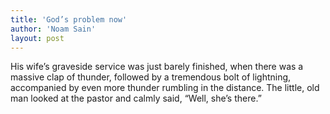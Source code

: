 ```yaml
---
title: 'God’s problem now'
author: 'Noam Sain'
layout: post
---
```


His wife’s graveside service was just barely finished, when there was a massive clap of thunder, followed by a tremendous bolt of lightning, accompanied by even more thunder rumbling in the distance. The little, old man looked at the pastor and calmly said, “Well, she’s there.”
